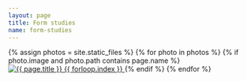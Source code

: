 ```yaml
---
layout: page
title: Form studies
name: form-studies
---
```


{% assign photos = site.static_files %}
{% for photo in photos %}
  {% if photo.image and photo.path contains page.name %}
<a data-fancybox="images" href="{{ photo.path }}">
    <img src="{{ photo.path }}" alt="{{ page.title  }} {{ forloop.index }}">
</a>
  {% endif %}
{% endfor %}
